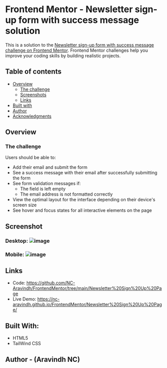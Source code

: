 # Frontend Mentor - Newsletter sign-up form with success message solution

This is a solution to the [Newsletter sign-up form with success message challenge on Frontend Mentor](https://www.frontendmentor.io/challenges/newsletter-signup-form-with-success-message-3FC1AZbNrv). Frontend Mentor challenges help you improve your coding skills by building realistic projects. 

## Table of contents

- [Overview](#overview)
  - [The challenge](#the-challenge)
  - [Screenshots](#screenshots)
  - [Links](#links)
- [Built with](#built-with)
- [Author](#author)
- [Acknowledgments](#acknowledgments)

## Overview

### The challenge

Users should be able to:

- Add their email and submit the form
- See a success message with their email after successfully submitting the form
- See form validation messages if:
  - The field is left empty
  - The email address is not formatted correctly
- View the optimal layout for the interface depending on their device's screen size
- See hover and focus states for all interactive elements on the page

## Screenshot
 ### Desktop: ![image](https://github.com/user-attachments/assets/103d862e-bd7f-4c2f-a9df-e6234f17d3e1)
 ### Mobile: ![image](https://github.com/user-attachments/assets/41ca93aa-7fd5-45d7-b68a-016b985a096a)


## Links
  - Code: https://github.com/NC-Aravindh/FrontendMentor/tree/main/Newsletter%20Sign%20Up%20Page
  - Live Demo: https://nc-aravindh.github.io/FrontendMentor/Newsletter%20Sign%20Up%20Page/

## Built With:

  - HTML5
  - TailWind CSS

## Author - (Aravindh NC)
